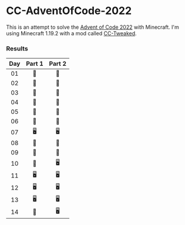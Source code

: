 # CC-AdventOfCode-2022

This is an attempt to solve the [Advent of Code 2022](https://adventofcode.com/) with Minecraft. I'm using Minecraft 1.19.2 with a mod called [CC-Tweaked](https://www.curseforge.com/minecraft/mc-mods/cc-tweaked).

### Results

| Day | Part 1 | Part 2 |
| :---: | :---: | :---: |
| 01 | 🐢 | 🐢 |
| 02 | 🐢 | 🐢 |
| 03 | 🐢 | 🐢 |
| 04 | 🐢 | 🐢 |
| 05 | 🐢 | 🐢 |
| 06 | 🐢 | 🐢 |
| 07 | 🖥️ | 🖥️ |
| 08 | 🐢 | 🐢 |
| 09 | 🐢 | 🐢 |
| 10 | 🐢 | 🖥️ |
| 11 | 🖥️ | 🖥️ |
| 12 | 🖥️ | 🖥️ |
| 13 | 🖥️ | 🖥️ |
| 14 | 🐢 | 🖥️ |
